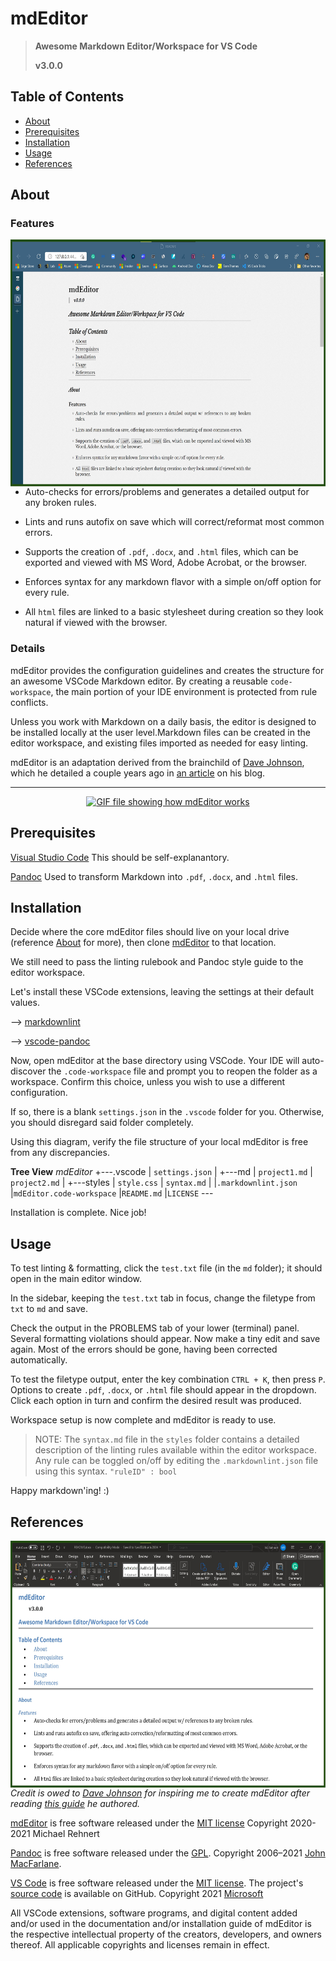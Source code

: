 # mdEditor

> **Awesome Markdown Editor/Workspace for VS Code**
>
> **v3.0.0**

## Table of Contents

- [About](#about)
- [Prerequisites](#prerequisites)
- [Installation](#installation)
- [Usage](#usage)
- [References](#references)

## About <a name = "about"></a>

### Features

<a href="https://github.com/killshot13/mdEditor"><img align="right" width="605" height="395" src="https://github.com/killshot13/mdEditor/blob/main/images/markdown-to-html.jpg" alt="HTML file created with mdEditor"></a>

- Auto-checks for errors/problems and generates a detailed output for any broken rules.

- Lints and runs autofix on save which will correct/reformat most common errors.

- Supports the creation of `.pdf`, `.docx`, and `.html` files, which can be exported and viewed with MS Word, Adobe Acrobat, or the browser.

- Enforces syntax for any markdown flavor with a simple on/off option for every rule.

- All `html` files are linked to a basic stylesheet during creation so they look natural if viewed with the browser.

### Details

mdEditor provides the configuration guidelines and creates the structure for an awesome VSCode Markdown editor. By creating a reusable `code-workspace`, the main portion of your IDE environment is protected from rule conflicts.

Unless you work with Markdown on a daily basis, the editor is designed to be installed locally at the user level.Markdown files can be created in the editor workspace, and existing files imported as needed for easy linting.

mdEditor is an adaptation derived from the brainchild of [Dave Johnson](https://twitter.com/thisDaveJ), which he detailed a couple years ago in [an article](https://thisdavej.com/build-an-amazing-markdown-editor-using-visual-studio-code-and-pandoc/) on his blog.

---

<p align="center">
    <a href="https://github.com/killshot13/mdEditor"><img width="1080" height="607.5" src="https://github.com/killshot13/mdEditor/blob/main/images/mdEditor.gif" alt="GIF file showing how mdEditor works"></a>
</p>

## Prerequisites <a name = "prerequisites"></a>

[Visual Studio Code](https://code.visualstudio.com/Download)
This should be self-explanantory.

[Pandoc](http://pandoc.org/installing.html)
Used to transform Markdown into `.pdf`, `.docx`, and `.html` files.

## Installation <a name = "installation"></a>

Decide where the core mdEditor files should live on your local drive (reference [About](#about) for more), then clone [mdEditor](https://github.com/killshot13/mdEditor.git) to that location.

We still need to pass the linting rulebook and Pandoc style guide to the editor workspace.

Let's install these VSCode extensions, leaving the settings at their default values.

--> [markdownlint](https://marketplace.visualstudio.com/items?itemName=DavidAnson.vscode-markdownlint)

--> [vscode-pandoc](https://marketplace.visualstudio.com/items?itemName=DougFinke.vscode-pandoc)

Now, open mdEditor at the base directory using VSCode. Your IDE will auto-discover the `.code-workspace` file and prompt you to reopen the folder as a workspace. Confirm this choice, unless you wish to use a different configuration.

If so, there is a blank `settings.json` in the `.vscode` folder for you. Otherwise, you should disregard said folder completely.

Using this diagram, verify the file structure of your local mdEditor is free from any discrepancies.

**Tree View**
_mdEditor_
\+---.vscode
    |       `settings.json`
    |
    +---md
    |       `project1.md`
    |       `project2.md`
    |
    +---styles
    |       `style.css`
    |       `syntax.md`
    |
    |`.markdownlint.json`
    |`mdEditor.code-workspace`
    |`README.md`
    |`LICENSE`
    \---

Installation is complete.
Nice job!

## Usage <a name = "usage"></a>

To test linting & formatting, click the `test.txt` file (in the `md` folder); it should open in the main editor window.

In the sidebar, keeping the `test.txt` tab in focus, change the filetype from `txt` to `md` and save.

Check the output in the PROBLEMS tab of your lower (terminal) panel. Several formatting violations should appear. Now make a tiny edit and save again. Most of the errors should be gone, having been corrected automatically.

To test the filetype output, enter the key combination `CTRL + K`, then press `P`. Options to create `.pdf`, `.docx`, or `.html` file should appear in the dropdown. Click each option in turn and confirm the desired result was produced.

Workspace setup is now complete and mdEditor is ready to use.

>NOTE: The `syntax.md` file in the `styles` folder contains a detailed description of the linting rules available within the editor workspace. Any rule can be toggled on/off by editing the `.markdownlint.json` file using this syntax. `"ruleID" : bool`

Happy markdown'ing! :)

## References <a name = "references"></a>

<a href="https://github.com/killshot13/mdEditor"><img align="left" width="605" height="395" src="https://github.com/killshot13/mdEditor/blob/main/images/markdown-to-docx.jpg" alt="DOCX file created with mdEditor"></a>

_Credit is owed to [Dave Johnson](https://twitter.com/thisDaveJ) for inspiring me to create mdEditor after reading [this guide](https://thisdavej.com/build-an-amazing-markdown-editor-using-visual-studio-code-and-pandoc/)  he authored._

[mdEditor](https://github.com/killshot13/mdEditor) is free software released under the [MIT license](https://github.com/killshot13/mdEditor/blob/main/LICENSE) Copyright 2020-2021 Michael Rehnert

[Pandoc](http://johnmacfarlane.net/) is free software released under the [GPL](http://www.gnu.org/copyleft/gpl.html). Copyright 2006–2021 [John MacFarlane](http://johnmacfarlane.net/).

[VS Code](https://code.visualstudio.com/) is free software released under the [MIT license](https://github.com/microsoft/vscode/blob/main/LICENSE.txt). The project's [source code](https://github.com/microsoft/vscode/blob/main/LICENSE.txt) is available on GitHub. Copyright 2021 [Microsoft](https://www.microsoft.com/en-us/)

All VSCode extensions, software programs, and digital content added and/or used in the documentation and/or installation guide of mdEditor is the respective intellectual property of the creators, developers, and owners thereof. All applicable copyrights and licenses remain in effect.
